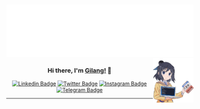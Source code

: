 <img src="https://raw.githubusercontent.com/gilang-as/gilang-as/master/magic.svg" style="object-fit: cover"/>

<img src="https://github.com/gilang-as/gilang-as/blob/master/assets/gilang.png?raw=true" width="110" height="120" align="right"/>

<center>

### Hi there, I'm [Gilang!](https://gilang-as.github.io) 👋 <br/>
[![Linkedin Badge](https://img.shields.io/badge/-LinkedIn-0e76a8?style=flat-square&logo=Linkedin&logoColor=white)](https://www.linkedin.com/in/gilangas/)
[![Twitter Badge](https://img.shields.io/badge/-Twitter-00acee?style=flat-square&logo=Twitter&logoColor=white)](https://twitter.com/gilang_adis/)
[![Instagram Badge](https://img.shields.io/badge/-Instagram-e4405f?style=flat-square&logo=Instagram&logoColor=white)](https://www.instagram.com/gil_adis/)
[![Telegram Badge](https://img.shields.io/badge/-Telegram-0088cc?style=flat-square&logo=Telegram&logoColor=white)](https://t.me/gilangas)

___

